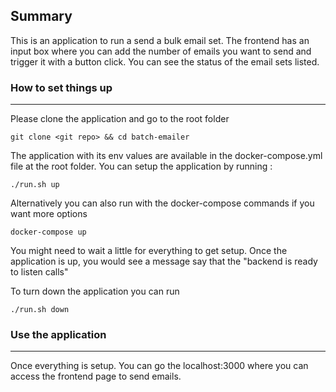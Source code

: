 ## Summary
This is an application to run a send a bulk email set. The frontend has an input box where you can add the number of emails you want to send and trigger it with a button click. You can see the status of the email sets listed.

### How to set things up
---
Please clone the application and go to the root folder
```
git clone <git repo> && cd batch-emailer
```

The application with its env values are available in the docker-compose.yml file at the root folder. You can setup the application by running :
```
./run.sh up
```
Alternatively you can also run with the docker-compose commands if you want more options
```
docker-compose up
```
You might need to wait a little for everything to get setup.
Once the application is up, you would see a message say that the "backend is ready to listen calls"

To turn down the application you can run
```
./run.sh down
```

### Use the application
---
Once everything is setup. You can go the localhost:3000 where you can access the frontend page to send emails.